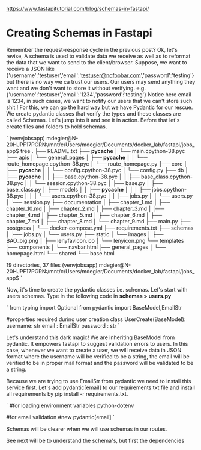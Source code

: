 https://www.fastapitutorial.com/blog/schemas-in-fastapi/

# Creating Schemas in Fastapi

Remember the request-response cycle in the previous post? Ok, let's revise, A schema is used to validate data we receive as well as to reformat the data that we want to send to the client/browser. Suppose, we want to receive a JSON like {'username':'testuser','email':'testuser@nofoobar.com','password':'testing'} but there is no way we ca trust  our users. Our users may send anything they want and we don't want to store it without verifying. e.g. {'username':'testuser','email':'1234','password':'testing'} Notice here email is 1234, in such cases, we want to notify our users that we can't store such shit ! For this, we can go the hard way but we have Pydantic for our rescue. We create pydantic classes that verify the types and these classes are called Schemas. Let's jump into it and see it in action. Before that let's create files and folders to hold schemas.

`
(venvjobsapp) mdegier@N-20HJPF17PGRN:/mnt/c/Users/mdegier/Documents/docker_lab/fastapi/jobs_app$ tree
.
├── README.txt
├── __pycache__
│   └── main.cpython-38.pyc
├── apis
│   └── general_pages
│       ├── __pycache__
│       │   └── route_homepage.cpython-38.pyc
│       └── route_homepage.py
├── core
│   ├── __pycache__
│   │   └── config.cpython-38.pyc
│   └── config.py
├── db
│   ├── __pycache__
│   │   ├── base.cpython-38.pyc
│   │   ├── base_class.cpython-38.pyc
│   │   └── session.cpython-38.pyc
│   ├── base.py
│   ├── base_class.py
│   ├── models
│   │   ├── __pycache__
│   │   │   ├── jobs.cpython-38.pyc
│   │   │   └── users.cpython-38.pyc
│   │   ├── jobs.py
│   │   └── users.py
│   └── session.py
├── documentation
│   ├── chapter_1.md
│   ├── chapter_10.md
│   ├── chapter_2.md
│   ├── chapter_3.md
│   ├── chapter_4.md
│   ├── chapter_5.md
│   ├── chapter_6.md
│   ├── chapter_7.md
│   ├── chapter_8.md
│   └── chapter_9.md
├── main.py
├── postgress
│   └── docker-compose.yml
├── requirements.txt
├── schemas
│   ├── jobs.py
│   └── users.py
├── static
│   └── images
│       ├── BAO_big.png
│       ├── lenyfavicon.ico
│       └── lenyicon.png
└── templates
    ├── components
    │   └── navbar.html
    ├── general_pages
    │   └── homepage.html
    └── shared
        └── base.html

19 directories, 37 files
(venvjobsapp) mdegier@N-20HJPF17PGRN:/mnt/c/Users/mdegier/Documents/docker_lab/fastapi/jobs_app$ 
`

Now, it's time to create the pydantic classes i.e. schemas. Let's start with users schemas. Type in the following code in **schemas > users.py**

`
from typing import Optional
from pydantic import BaseModel,EmailStr


#properties required during user creation
class UserCreate(BaseModel):
    username: str
    email : EmailStr
    password : str
`

Let's understand this dark magic! We are inheriting BaseModel from pydantic. It empowers fastapi to suggest validation errors to users. In this case, whenever we want to create a user, we will receive data in JSON format where the username will be verified to be a string, the email will be verified to be in proper mail format and the password will be validated to be a string.

Because we are trying to use EmailStr from pydantic we need to install this service first. Let's add pydantic[email] to our requirements.txt file and install all requirements by pip install -r requirements.txt.

`
#for loading environment variables
python-dotenv

#for email validation            #new
pydantic[email] 
`

Schemas will be clearer when we will use schemas in our routes.

See next will be to understand the schema's, but first the dependencies


